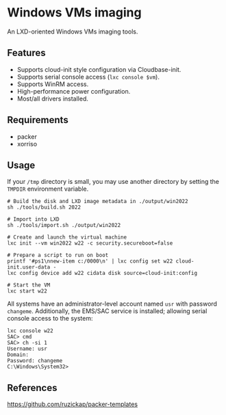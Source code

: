 # Windows VMs imaging

An LXD-oriented Windows VMs imaging tools.


## Features

- Supports cloud-init style configuration via Cloudbase-init.
- Supports serial console access (`lxc console $vm`).
- Supports WinRM access.
- High-performance power configuration.
- Most/all drivers installed.


## Requirements

- packer
- xorriso


## Usage

If your `/tmp` directory is small, you may use another directory by
setting the `TMPDIR` environment variable.

```
# Build the disk and LXD image metadata in ./output/win2022
sh ./tools/build.sh 2022

# Import into LXD
sh ./tools/import.sh ./output/win2022

# Create and launch the virtual machine
lxc init --vm win2022 w22 -c security.secureboot=false

# Prepare a script to run on boot
printf '#ps1\nnew-item c:/0000\n' | lxc config set w22 cloud-init.user-data -
lxc config device add w22 cidata disk source=cloud-init:config

# Start the VM
lxc start w22
```

All systems have an administrator-level account named `usr` with
password `changeme`. Additionally, the EMS/SAC service is installed;
allowing serial console access to the system:

```
lxc console w22
SAC> cmd
SAC> ch -si 1
Username: usr
Domain:
Password: changeme
C:\Windows\System32>
```


## References

https://github.com/ruzickap/packer-templates
